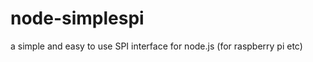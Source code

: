 node-simplespi
==============

a simple and easy to use SPI interface for node.js (for raspberry pi etc)
